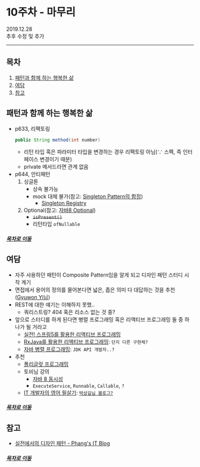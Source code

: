 10주차 - 마무리
=======
2019.12.28  
추후 수정 및 추가
- - - -
## 목차
1. [패턴과 함께 하는 행복한 삶](#패턴과-함께-하는-행복한-삶)
2. [여담](#여담)
3. [참고](#참고)

## 패턴과 함께 하는 행복한 삶
* p633, 리팩토링  
	```java
	public String method(int number)
	```
	* 리턴 타입 혹은 파라미터 타입을 변경하는 경우 리팩토링 아님(∵ 스펙, 즉 인터페이스 변경이기 때문)
	* private 메서드라면 관계 없음
* p644, 안티패턴
	1. 싱글톤
		* 상속 불가능
		* mock 대체 불가(참고: [Singleton Pattern의 함정](https://develogs.tistory.com/8))
			* [Singleton Registry](https://www.google.com/search?q=singleton+registry&oq=singleton+re&aqs=chrome.1.69i57j0l7.6835j0j7&sourceid=chrome&ie=UTF-8)
	2. Optional(참고: [자바8 Optional](https://www.daleseo.com/java8-optional-after/))
		* ~~`isPresent()`~~
		* 리턴타입 `ofNullable`

##### [목차로 이동](#목차)

## 여담
* 자주 사용하던 패턴이 Composite Pattern임을 알게 되고 디자인 패턴 스터디 시작 계기
* 면접에서 용어의 정의를 물어본다면 넓은, 좁은 의미 다 대답하는 것을 추천([Gyuwon Yi님](https://www.facebook.com/gyuwon.yi))
* REST에 대한 얘기는 이해하지 못했..
	* 쿼리스트링? 404 혹은 리소스 없는 것 중?
* 앞으로 스터디를 하게 된다면 병렬 프로그래밍 혹은 리액티브 프로그래밍 둘 중 하나가 될 거라고
	* [실전! 스프링5를 활용한 리액티브 프로그래밍](https://book.naver.com/bookdb/book_detail.nhn?bid=15045543)
	* [RxJava를 활용한 리액티브 프로그래밍](https://book.naver.com/bookdb/book_detail.nhn?bid=11976318): `단지 다른 구현체?`
	* [자바 병렬 프로그래밍](https://book.naver.com/bookdb/book_detail.nhn?bid=4683550): `JDK API 개발자..?`
* 추천
	* [폴리글랏 프로그래밍](https://book.naver.com/bookdb/book_detail.nhn?bid=7440444)
	* 토비님 강의
		* [자바 8 동시성](https://www.google.com/search?q=executorservice+java+8&oq=executeSer&aqs=chrome.3.69i57j0l7.7300j0j7&sourceid=chrome&ie=UTF-8)
		* `ExecuteService`, `Runnable`, `Callable`, `?`
	* [IT 개발자의 영어 필살기](https://book.naver.com/bookdb/book_detail.nhn?bid=15986525): [`박상길님 블로그?`](https://likejazz.com/)

##### [목차로 이동](#목차)

## 참고
* [실전에서의 디자인 패턴 - Phang's IT Blog](https://jihyehwang09.github.io/2019/12/28/design-pattern-etc/)

##### [목차로 이동](#목차)